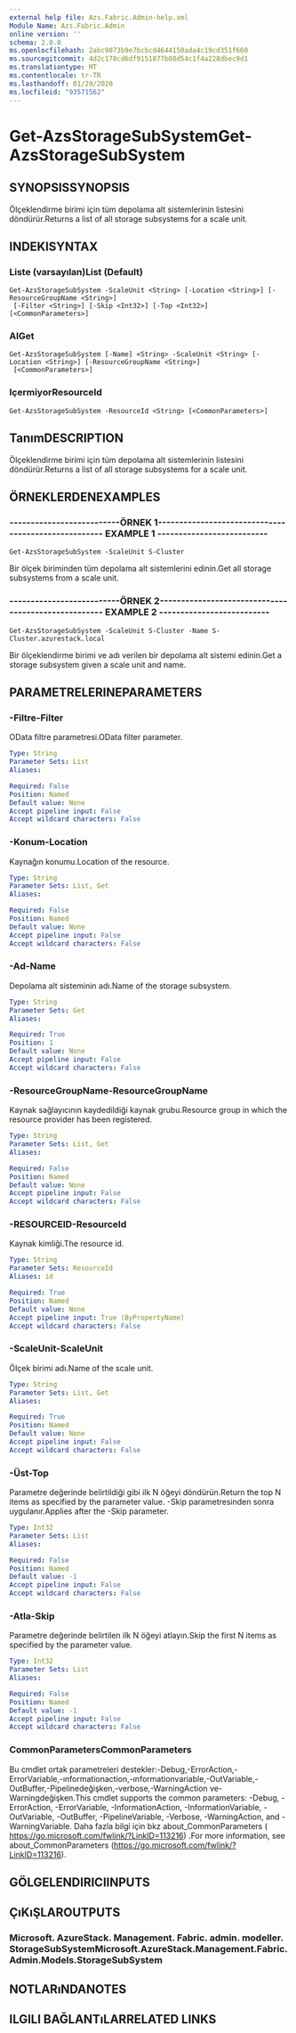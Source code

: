 ```yaml
---
external help file: Azs.Fabric.Admin-help.xml
Module Name: Azs.Fabric.Admin
online version: ''
schema: 2.0.0
ms.openlocfilehash: 2abc9073b9e7bcbcd4644150ada4c19cd351f660
ms.sourcegitcommit: 4d2c178cd6df9151877b08d54c1f4a228dbec9d1
ms.translationtype: MT
ms.contentlocale: tr-TR
ms.lasthandoff: 01/29/2020
ms.locfileid: "93571562"
---
```

# <span data-ttu-id="0dc4c-101">Get-AzsStorageSubSystem</span><span class="sxs-lookup"><span data-stu-id="0dc4c-101">Get-AzsStorageSubSystem</span></span>

## <span data-ttu-id="0dc4c-102">SYNOPSIS</span><span class="sxs-lookup"><span data-stu-id="0dc4c-102">SYNOPSIS</span></span>
<span data-ttu-id="0dc4c-103">Ölçeklendirme birimi için tüm depolama alt sistemlerinin listesini döndürür.</span><span class="sxs-lookup"><span data-stu-id="0dc4c-103">Returns a list of all storage subsystems for a scale unit.</span></span>

## <span data-ttu-id="0dc4c-104">INDEKI</span><span class="sxs-lookup"><span data-stu-id="0dc4c-104">SYNTAX</span></span>

### <span data-ttu-id="0dc4c-105">Liste (varsayılan)</span><span class="sxs-lookup"><span data-stu-id="0dc4c-105">List (Default)</span></span>
```
Get-AzsStorageSubSystem -ScaleUnit <String> [-Location <String>] [-ResourceGroupName <String>]
 [-Filter <String>] [-Skip <Int32>] [-Top <Int32>] [<CommonParameters>]
```

### <span data-ttu-id="0dc4c-106">Al</span><span class="sxs-lookup"><span data-stu-id="0dc4c-106">Get</span></span>
```
Get-AzsStorageSubSystem [-Name] <String> -ScaleUnit <String> [-Location <String>] [-ResourceGroupName <String>]
 [<CommonParameters>]
```

### <span data-ttu-id="0dc4c-107">Içermiyor</span><span class="sxs-lookup"><span data-stu-id="0dc4c-107">ResourceId</span></span>
```
Get-AzsStorageSubSystem -ResourceId <String> [<CommonParameters>]
```

## <span data-ttu-id="0dc4c-108">Tanım</span><span class="sxs-lookup"><span data-stu-id="0dc4c-108">DESCRIPTION</span></span>
<span data-ttu-id="0dc4c-109">Ölçeklendirme birimi için tüm depolama alt sistemlerinin listesini döndürür.</span><span class="sxs-lookup"><span data-stu-id="0dc4c-109">Returns a list of all storage subsystems for a scale unit.</span></span>

## <span data-ttu-id="0dc4c-110">ÖRNEKLERDEN</span><span class="sxs-lookup"><span data-stu-id="0dc4c-110">EXAMPLES</span></span>

### <span data-ttu-id="0dc4c-111">--------------------------ÖRNEK 1--------------------------</span><span class="sxs-lookup"><span data-stu-id="0dc4c-111">-------------------------- EXAMPLE 1 --------------------------</span></span>
```
Get-AzsStorageSubSystem -ScaleUnit S-Cluster
```

<span data-ttu-id="0dc4c-112">Bir ölçek biriminden tüm depolama alt sistemlerini edinin.</span><span class="sxs-lookup"><span data-stu-id="0dc4c-112">Get all storage subsystems from a scale unit.</span></span>

### <span data-ttu-id="0dc4c-113">--------------------------ÖRNEK 2--------------------------</span><span class="sxs-lookup"><span data-stu-id="0dc4c-113">-------------------------- EXAMPLE 2 --------------------------</span></span>
```
Get-AzsStorageSubSystem -ScaleUnit S-Cluster -Name S-Cluster.azurestack.local
```

<span data-ttu-id="0dc4c-114">Bir ölçeklendirme birimi ve adı verilen bir depolama alt sistemi edinin.</span><span class="sxs-lookup"><span data-stu-id="0dc4c-114">Get a storage subsystem given a scale unit and name.</span></span>

## <span data-ttu-id="0dc4c-115">PARAMETRELERINE</span><span class="sxs-lookup"><span data-stu-id="0dc4c-115">PARAMETERS</span></span>

### <span data-ttu-id="0dc4c-116">-Filtre</span><span class="sxs-lookup"><span data-stu-id="0dc4c-116">-Filter</span></span>
<span data-ttu-id="0dc4c-117">OData filtre parametresi.</span><span class="sxs-lookup"><span data-stu-id="0dc4c-117">OData filter parameter.</span></span>

```yaml
Type: String
Parameter Sets: List
Aliases:

Required: False
Position: Named
Default value: None
Accept pipeline input: False
Accept wildcard characters: False
```

### <span data-ttu-id="0dc4c-118">-Konum</span><span class="sxs-lookup"><span data-stu-id="0dc4c-118">-Location</span></span>
<span data-ttu-id="0dc4c-119">Kaynağın konumu.</span><span class="sxs-lookup"><span data-stu-id="0dc4c-119">Location of the resource.</span></span>

```yaml
Type: String
Parameter Sets: List, Get
Aliases:

Required: False
Position: Named
Default value: None
Accept pipeline input: False
Accept wildcard characters: False
```

### <span data-ttu-id="0dc4c-120">-Ad</span><span class="sxs-lookup"><span data-stu-id="0dc4c-120">-Name</span></span>
<span data-ttu-id="0dc4c-121">Depolama alt sisteminin adı.</span><span class="sxs-lookup"><span data-stu-id="0dc4c-121">Name of the storage subsystem.</span></span>

```yaml
Type: String
Parameter Sets: Get
Aliases:

Required: True
Position: 1
Default value: None
Accept pipeline input: False
Accept wildcard characters: False
```

### <span data-ttu-id="0dc4c-122">-ResourceGroupName</span><span class="sxs-lookup"><span data-stu-id="0dc4c-122">-ResourceGroupName</span></span>
<span data-ttu-id="0dc4c-123">Kaynak sağlayıcının kaydedildiği kaynak grubu.</span><span class="sxs-lookup"><span data-stu-id="0dc4c-123">Resource group in which the resource provider has been registered.</span></span>

```yaml
Type: String
Parameter Sets: List, Get
Aliases:

Required: False
Position: Named
Default value: None
Accept pipeline input: False
Accept wildcard characters: False
```

### <span data-ttu-id="0dc4c-124">-RESOURCEID</span><span class="sxs-lookup"><span data-stu-id="0dc4c-124">-ResourceId</span></span>
<span data-ttu-id="0dc4c-125">Kaynak kimliği.</span><span class="sxs-lookup"><span data-stu-id="0dc4c-125">The resource id.</span></span>

```yaml
Type: String
Parameter Sets: ResourceId
Aliases: id

Required: True
Position: Named
Default value: None
Accept pipeline input: True (ByPropertyName)
Accept wildcard characters: False
```

### <span data-ttu-id="0dc4c-126">-ScaleUnit</span><span class="sxs-lookup"><span data-stu-id="0dc4c-126">-ScaleUnit</span></span>
<span data-ttu-id="0dc4c-127">Ölçek birimi adı.</span><span class="sxs-lookup"><span data-stu-id="0dc4c-127">Name of the scale unit.</span></span>

```yaml
Type: String
Parameter Sets: List, Get
Aliases:

Required: True
Position: Named
Default value: None
Accept pipeline input: False
Accept wildcard characters: False
```

### <span data-ttu-id="0dc4c-128">-Üst</span><span class="sxs-lookup"><span data-stu-id="0dc4c-128">-Top</span></span>
<span data-ttu-id="0dc4c-129">Parametre değerinde belirtildiği gibi ilk N öğeyi döndürün.</span><span class="sxs-lookup"><span data-stu-id="0dc4c-129">Return the top N items as specified by the parameter value.</span></span>
<span data-ttu-id="0dc4c-130">-Skip parametresinden sonra uygulanır.</span><span class="sxs-lookup"><span data-stu-id="0dc4c-130">Applies after the -Skip parameter.</span></span>

```yaml
Type: Int32
Parameter Sets: List
Aliases:

Required: False
Position: Named
Default value: -1
Accept pipeline input: False
Accept wildcard characters: False
```

### <span data-ttu-id="0dc4c-131">-Atla</span><span class="sxs-lookup"><span data-stu-id="0dc4c-131">-Skip</span></span>
<span data-ttu-id="0dc4c-132">Parametre değerinde belirtilen ilk N öğeyi atlayın.</span><span class="sxs-lookup"><span data-stu-id="0dc4c-132">Skip the first N items as specified by the parameter value.</span></span>

```yaml
Type: Int32
Parameter Sets: List
Aliases:

Required: False
Position: Named
Default value: -1
Accept pipeline input: False
Accept wildcard characters: False
```

### <span data-ttu-id="0dc4c-133">CommonParameters</span><span class="sxs-lookup"><span data-stu-id="0dc4c-133">CommonParameters</span></span>
<span data-ttu-id="0dc4c-134">Bu cmdlet ortak parametreleri destekler:-Debug,-ErrorAction,-ErrorVariable,-ınformationaction,-ınformationvariable,-OutVariable,-OutBuffer,-Pipelinedeğişken,-verbose,-WarningAction ve-Warningdeğişken.</span><span class="sxs-lookup"><span data-stu-id="0dc4c-134">This cmdlet supports the common parameters: -Debug, -ErrorAction, -ErrorVariable, -InformationAction, -InformationVariable, -OutVariable, -OutBuffer, -PipelineVariable, -Verbose, -WarningAction, and -WarningVariable.</span></span> <span data-ttu-id="0dc4c-135">Daha fazla bilgi için bkz about_CommonParameters ( https://go.microsoft.com/fwlink/?LinkID=113216) .</span><span class="sxs-lookup"><span data-stu-id="0dc4c-135">For more information, see about_CommonParameters (https://go.microsoft.com/fwlink/?LinkID=113216).</span></span>

## <span data-ttu-id="0dc4c-136">GÖLGELENDIRICI</span><span class="sxs-lookup"><span data-stu-id="0dc4c-136">INPUTS</span></span>

## <span data-ttu-id="0dc4c-137">ÇıKıŞLAR</span><span class="sxs-lookup"><span data-stu-id="0dc4c-137">OUTPUTS</span></span>

### <span data-ttu-id="0dc4c-138">Microsoft. AzureStack. Management. Fabric. admin. modeller. StorageSubSystem</span><span class="sxs-lookup"><span data-stu-id="0dc4c-138">Microsoft.AzureStack.Management.Fabric.Admin.Models.StorageSubSystem</span></span>
## <span data-ttu-id="0dc4c-139">NOTLARıNDA</span><span class="sxs-lookup"><span data-stu-id="0dc4c-139">NOTES</span></span>

## <span data-ttu-id="0dc4c-140">ILGILI BAĞLANTıLAR</span><span class="sxs-lookup"><span data-stu-id="0dc4c-140">RELATED LINKS</span></span>
